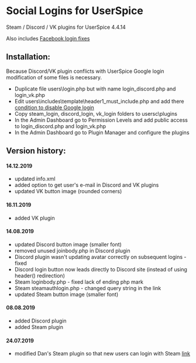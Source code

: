 # Social Logins for UserSpice

Steam / Discord / VK plugins for UserSpice 4.4.14

Also includes [Facebook login fixes](https://userspice.com/bugs/usersc/issue_detail.php?id=638)

## Installation:

Because Discord/VK plugin conflicts with UserSpice Google login modification of some files is necessary.

* Duplicate file users\login.php but with name login_discord.php and login_vk.php
* Edit users\includes\template\header1_must_include.php and add there [condition to disable Google login](https://github.com/Faguss/userspice_social_login/blob/7f1b76afe8ab818585e818e9d24fbbe11247208b/users/includes/template/header1_must_include.php#L98)
* Copy steam_login, discord_login, vk_login folders to usersc\plugins
* In the Admin Dashboard go to Permission Levels and add public access to login_discord.php and login_vk.php
* In the Admin Dashboard go to Plugin Manager and configure the plugins

## Version history:

#### 14.12.2019

* updated info.xml
* added option to get user's e-mail in Discord and VK plugins
* updated VK button image (rounded corners)

#### 16.11.2019

* added VK plugin

#### 14.08.2019

* updated Discord button image (smaller font)
* removed unused joinbody.php in Discord plugin
* Discord plugin wasn't updating avatar correctly on subsequent logins - fixed
* Discord login button now leads directly to Discord site (instead of using header() redirection)
* Steam loginbody.php - fixed lack of ending php mark
* Steam steamauthlogin.php - changed query string in the link
* updated Steam button image (smaller font)

#### 08.08.2019

* added Discord plugin
* added Steam plugin

#### 24.07.2019

* modified Dan's Steam plugin so that new users can login with Steam [link](https://pastebin.com/gUzCp9qT)
